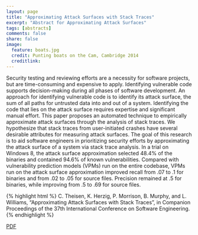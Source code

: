 ```yaml
---
layout: page
title: "Approximating Attack Surfaces with Stack Traces"
excerpt: "Abstract for Approximating Attack Surfaces"
tags: [abstracts]
comments: false
share: false
image: 
  feature: boats.jpg
  credit: Punting boats on the Cam, Cambridge 2014
  creditlink:
---
```


Security testing and reviewing efforts are a necessity for software projects, but are time-consuming and expensive to apply. Identifying vulnerable code supports decision-making during all phases of software development.  An approach for identifying vulnerable code is to identify its attack surface, the sum of all paths for untrusted data into and out of a system. Identifying the code that lies on the attack surface requires expertise and significant manual effort. This paper proposes an automated technique to empirically approximate attack surfaces through the analysis of stack traces.  We hypothesize that stack traces from user-initiated crashes have several desirable attributes for measuring attack surfaces. The goal of this research is to aid software engineers in prioritizing security efforts by approximating the attack surface of a system via stack trace analysis. In a trial on Windows 8, the attack surface approximation selected 48.4% of the binaries and contained 94.6% of known vulnerabilities. Compared with vulnerability prediction models (VPMs) run on the entire codebase, VPMs run on the attack surface approximation improved recall from .07 to .1 for binaries and from .02 to .05 for source files.  Precision remained at .5 for binaries, while improving from .5 to .69 for source files.

{% highlight html %}
C. Theisen, K. Herzig, P. Morrison, B. Murphy, and L. Williams, 
“Approximating Attack Surfaces with Stack Traces”, in Companion 
Proceedings of the 37th International Conference on Software 
Engineering.
{% endhighlight %}

<div markdown="0"><a href="http://research.microsoft.com/pubs/238352/Aproximating%20Attack%20Surfaces%20with%20Stack%20Traces.pdf" class="btn">PDF</a></div>